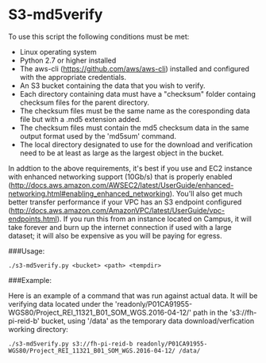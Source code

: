 # S3-md5verify

To use this script the following conditions must be met:

- Linux operating system
- Python 2.7 or higher installed
- The aws-cli (https://github.com/aws/aws-cli) installed and configured with the appropriate credentials.
- An S3 bucket containing the data that you wish to verify.
- Each directory containing data must have a "checksum" folder containg checksum files for the parent directory.
- The checksum files must be the same name as the coresponding data file but with a .md5 extension added.
- The checksum files must contain the md5 checksum data in the same output format used by the 'md5sum' command.
- The local directory designated to use for the download and verification need to be at least as large as the largest object in the bucket.

In addtion to the above requirements, it's best if you use and EC2 instance with enhanced networking support (10Gb/s) that is properly enabled (http://docs.aws.amazon.com/AWSEC2/latest/UserGuide/enhanced-networking.html#enabling_enhanced_networking). You'll also get much better transfer performance if your VPC has an S3 endpoint configured (http://docs.aws.amazon.com/AmazonVPC/latest/UserGuide/vpc-endpoints.html). If you run this from an instance located on Campus, it will take forever and burn up the internet connection if used with a large dataset; it will also be expensive as you will be paying for egress.

###Usage: 

```
./s3-md5verify.py <bucket> <path> <tempdir>
```

###Example:

Here is an example of a command that was run against actual data. It will be verifying data located under the 'readonly/P01CA91955-WGS80/Project_REI_11321_B01_SOM_WGS.2016-04-12/' path in the 's3://fh-pi-reid-b' bucket, using '/data' as the temporary data download/verfication working directory:

```
./s3-md5verify.py s3://fh-pi-reid-b readonly/P01CA91955-WGS80/Project_REI_11321_B01_SOM_WGS.2016-04-12/ /data/
```
